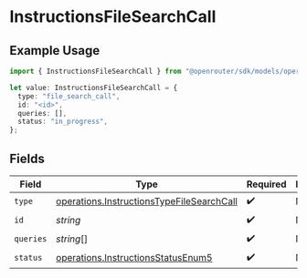 # InstructionsFileSearchCall

## Example Usage

```typescript
import { InstructionsFileSearchCall } from "@openrouter/sdk/models/operations";

let value: InstructionsFileSearchCall = {
  type: "file_search_call",
  id: "<id>",
  queries: [],
  status: "in_progress",
};
```

## Fields

| Field                                                                                                  | Type                                                                                                   | Required                                                                                               | Description                                                                                            |
| ------------------------------------------------------------------------------------------------------ | ------------------------------------------------------------------------------------------------------ | ------------------------------------------------------------------------------------------------------ | ------------------------------------------------------------------------------------------------------ |
| `type`                                                                                                 | [operations.InstructionsTypeFileSearchCall](../../models/operations/instructionstypefilesearchcall.md) | :heavy_check_mark:                                                                                     | N/A                                                                                                    |
| `id`                                                                                                   | *string*                                                                                               | :heavy_check_mark:                                                                                     | N/A                                                                                                    |
| `queries`                                                                                              | *string*[]                                                                                             | :heavy_check_mark:                                                                                     | N/A                                                                                                    |
| `status`                                                                                               | [operations.InstructionsStatusEnum5](../../models/operations/instructionsstatusenum5.md)               | :heavy_check_mark:                                                                                     | N/A                                                                                                    |